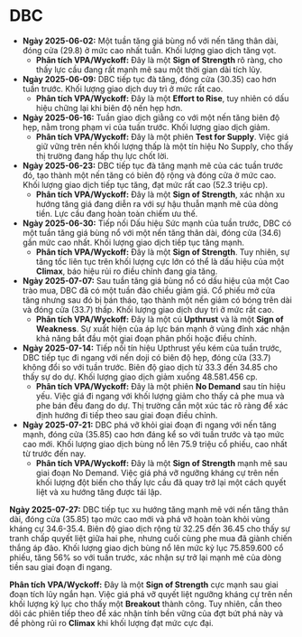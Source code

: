 # DBC

- **Ngày 2025-06-02:** Một tuần tăng giá bùng nổ với nến tăng thân dài, đóng cửa (29.8) ở mức cao nhất tuần. Khối lượng giao dịch tăng vọt.
    - **Phân tích VPA/Wyckoff:** Đây là một **Sign of Strength** rõ ràng, cho thấy lực cầu đang rất mạnh mẽ sau một thời gian dài tích lũy.
- **Ngày 2025-06-09:** DBC tiếp tục đà tăng, đóng cửa (30.35) cao hơn tuần trước. Khối lượng giao dịch duy trì ở mức rất cao.
    - **Phân tích VPA/Wyckoff:** Đây là một **Effort to Rise**, tuy nhiên có dấu hiệu chững lại khi biên độ nến hẹp hơn.
- **Ngày 2025-06-16:** Tuần giao dịch giằng co với một nến tăng biên độ hẹp, nằm trong phạm vi của tuần trước. Khối lượng giao dịch giảm.
    - **Phân tích VPA/Wyckoff:** Đây là một phiên **Test for Supply**. Việc giá giữ vững trên nền khối lượng thấp là một tín hiệu No Supply, cho thấy thị trường đang hấp thụ lực chốt lời.
- **Ngày 2025-06-23:** DBC tiếp tục đà tăng mạnh mẽ của các tuần trước đó, tạo thành một nến tăng có biên độ rộng và đóng cửa ở mức cao. Khối lượng giao dịch tiếp tục tăng, đạt mức rất cao (52.3 triệu cp).
    - **Phân tích VPA/Wyckoff:** Đây là một **Sign of Strength**, xác nhận xu hướng tăng giá đang diễn ra với sự hậu thuẫn mạnh mẽ của dòng tiền. Lực cầu đang hoàn toàn chiếm ưu thế.
- **Ngày 2025-06-30:** Tiếp nối Dấu hiệu Sức mạnh của tuần trước, DBC có một tuần tăng giá bùng nổ với một nến tăng thân dài, đóng cửa (34.6) gần mức cao nhất. Khối lượng giao dịch tiếp tục tăng mạnh.
    - **Phân tích VPA/Wyckoff:** Đây là một **Sign of Strength**. Tuy nhiên, sự tăng tốc liên tục trên khối lượng cực lớn có thể là dấu hiệu của một **Climax**, báo hiệu rủi ro điều chỉnh đang gia tăng.
- **Ngày 2025-07-07:** Sau tuần tăng giá bùng nổ có dấu hiệu của một Cao trào mua, DBC đã có một tuần đảo chiều giảm giá. Cổ phiếu mở cửa tăng nhưng sau đó bị bán tháo, tạo thành một nến giảm có bóng trên dài và đóng cửa (33.7) thấp. Khối lượng giao dịch duy trì ở mức rất cao.
    - **Phân tích VPA/Wyckoff:** Đây là một cú **Upthrust** và là một **Sign of Weakness**. Sự xuất hiện của áp lực bán mạnh ở vùng đỉnh xác nhận khả năng bắt đầu một giai đoạn phân phối hoặc điều chỉnh.
- **Ngày 2025-07-14:** Tiếp nối tín hiệu Upthrust yếu kém của tuần trước, DBC tiếp tục đi ngang với nến doji có biên độ hẹp, đóng cửa (33.7) không đổi so với tuần trước. Biên độ giao dịch từ 33.3 đến 34.85 cho thấy sự do dự. Khối lượng giao dịch giảm xuống 48.581.456 cp.
    - **Phân tích VPA/Wyckoff:** Đây là một phiên **No Demand** sau tín hiệu yếu. Việc giá đi ngang với khối lượng giảm cho thấy cả phe mua và phe bán đều đang do dự. Thị trường cần một xúc tác rõ ràng để xác định hướng đi tiếp theo sau giai đoạn điều chỉnh.
- **Ngày 2025-07-21:** DBC phá vỡ khỏi giai đoạn đi ngang với nến tăng mạnh, đóng cửa (35.85) cao hơn đáng kể so với tuần trước và tạo mức cao mới. Khối lượng giao dịch bùng nổ lên 75.9 triệu cổ phiếu, cao nhất từ trước đến nay.
    - **Phân tích VPA/Wyckoff:** Đây là một **Sign of Strength** mạnh mẽ sau giai đoạn No Demand. Việc giá phá vỡ ngưỡng kháng cự trên nền khối lượng đột biến cho thấy lực cầu đã quay trở lại một cách quyết liệt và xu hướng tăng được tái lập.


**Ngày 2025-07-27:** DBC tiếp tục xu hướng tăng mạnh mẽ với nến tăng thân dài, đóng cửa (35.85) tạo mức cao mới và phá vỡ hoàn toàn khỏi vùng kháng cự 34.6-35.4. Biên độ giao dịch rộng từ 32.25 đến 36.45 cho thấy sự tranh chấp quyết liệt giữa hai phe, nhưng cuối cùng phe mua đã giành chiến thắng áp đảo. Khối lượng giao dịch bùng nổ lên mức kỷ lục 75.859.600 cổ phiếu, tăng 56% so với tuần trước, xác nhận sự trở lại mạnh mẽ của dòng tiền sau giai đoạn đi ngang.

**Phân tích VPA/Wyckoff:** Đây là một **Sign of Strength** cực mạnh sau giai đoạn tích lũy ngắn hạn. Việc giá phá vỡ quyết liệt ngưỡng kháng cự trên nền khối lượng kỷ lục cho thấy một **Breakout** thành công. Tuy nhiên, cần theo dõi các phiên tiếp theo để xác nhận tính bền vững của đợt bứt phá này và đề phòng rủi ro **Climax** khi khối lượng đạt mức cực đại.
